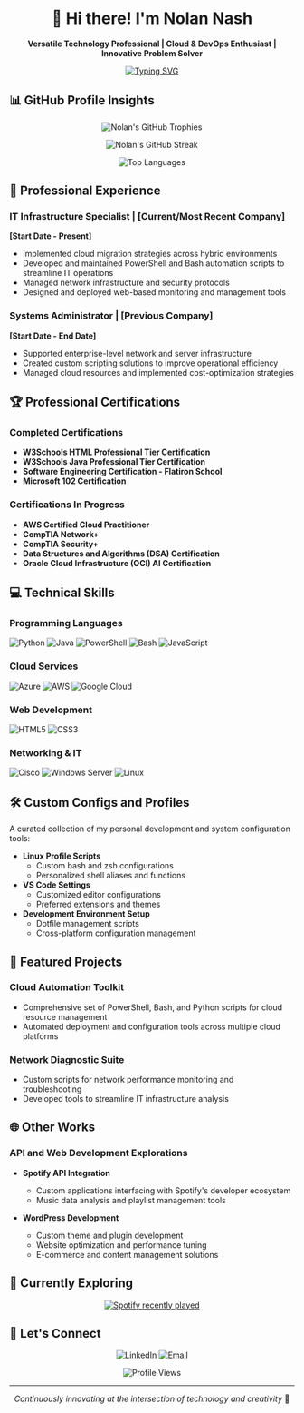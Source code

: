 <div align="center">

# 👋 Hi there! I'm Nolan Nash

**Versatile Technology Professional | Cloud & DevOps Enthusiast | Innovative Problem Solver**

[![Typing SVG](https://readme-typing-svg.demolab.com?font=Fira+Code&pause=1000&color=00F&center=true&width=800&lines=Cloud+Architecture+%7C+Scripting+%7C+Web+Development+%7C+IT+Infrastructure+%7C+Automation+Specialist)](https://git.io/typing-svg)

</div>

## 📊 GitHub Profile Insights

<div align="center">

![Nolan's GitHub Trophies](https://github-profile-trophy.vercel.app/?username=nolannash&theme=radical&column=4&margin-w=15&margin-h=15)

![Nolan's GitHub Streak](https://github-readme-streak-stats.herokuapp.com/?user=nolannash&theme=dark&background=000000)

![Top Languages](https://github-readme-stats.vercel.app/api/top-langs/?username=nolannash&layout=compact&theme=vision-friendly-dark)

</div>

## 💼 Professional Experience

### IT Infrastructure Specialist | [Current/Most Recent Company]
**[Start Date - Present]**
- Implemented cloud migration strategies across hybrid environments
- Developed and maintained PowerShell and Bash automation scripts to streamline IT operations
- Managed network infrastructure and security protocols
- Designed and deployed web-based monitoring and management tools

### Systems Administrator | [Previous Company]
**[Start Date - End Date]**
- Supported enterprise-level network and server infrastructure
- Created custom scripting solutions to improve operational efficiency
- Managed cloud resources and implemented cost-optimization strategies

## 🏆 Professional Certifications

### Completed Certifications
- **W3Schools HTML Professional Tier Certification**
- **W3Schools Java Professional Tier Certification**
- **Software Engineering Certification - Flatiron School**
- **Microsoft 102 Certification**

### Certifications In Progress
- **AWS Certified Cloud Practitioner**
- **CompTIA Network+**
- **CompTIA Security+**
- **Data Structures and Algorithms (DSA) Certification**
- **Oracle Cloud Infrastructure (OCI) AI Certification**

## 💻 Technical Skills

### Programming Languages
![Python](https://img.shields.io/badge/-Python-3776AB?style=flat-square&logo=python&logoColor=white)
![Java](https://img.shields.io/badge/-Java-007396?style=flat-square&logo=java&logoColor=white)
![PowerShell](https://img.shields.io/badge/-PowerShell-5391FE?style=flat-square&logo=powershell&logoColor=white)
![Bash](https://img.shields.io/badge/-Bash-4EAA25?style=flat-square&logo=gnu-bash&logoColor=white)
![JavaScript](https://img.shields.io/badge/-JavaScript-F7DF1E?style=flat-square&logo=javascript&logoColor=black)

### Cloud Services
![Azure](https://img.shields.io/badge/-Azure-0089D6?style=flat-square&logo=microsoft-azure&logoColor=white)
![AWS](https://img.shields.io/badge/-AWS-232F3E?style=flat-square&logo=amazon-aws&logoColor=white)
![Google Cloud](https://img.shields.io/badge/-Google%20Cloud-4285F4?style=flat-square&logo=google-cloud&logoColor=white)

### Web Development
![HTML5](https://img.shields.io/badge/-HTML5-E34F26?style=flat-square&logo=html5&logoColor=white)
![CSS3](https://img.shields.io/badge/-CSS3-1572B6?style=flat-square&logo=css3&logoColor=white)

### Networking & IT
![Cisco](https://img.shields.io/badge/-Cisco-1BA0D7?style=flat-square&logo=cisco&logoColor=white)
![Windows Server](https://img.shields.io/badge/-Windows%20Server-0078D6?style=flat-square&logo=windows&logoColor=white)
![Linux](https://img.shields.io/badge/-Linux-FCC624?style=flat-square&logo=linux&logoColor=black)

## 🛠️ Custom Configs and Profiles
A curated collection of my personal development and system configuration tools:
- **Linux Profile Scripts**
  - Custom bash and zsh configurations
  - Personalized shell aliases and functions
- **VS Code Settings**
  - Customized editor configurations
  - Preferred extensions and themes
- **Development Environment Setup**
  - Dotfile management scripts
  - Cross-platform configuration management

## 🔧 Featured Projects

### Cloud Automation Toolkit
- Comprehensive set of PowerShell, Bash, and Python scripts for cloud resource management
- Automated deployment and configuration tools across multiple cloud platforms

### Network Diagnostic Suite
- Custom scripts for network performance monitoring and troubleshooting
- Developed tools to streamline IT infrastructure analysis

## 🌐 Other Works

### API and Web Development Explorations
- **Spotify API Integration**
  - Custom applications interfacing with Spotify's developer ecosystem
  - Music data analysis and playlist management tools

- **WordPress Development**
  - Custom theme and plugin development
  - Website optimization and performance tuning
  - E-commerce and content management solutions

## 🎵 Currently Exploring

<div align="center">

[![Spotify recently played](https://spotify-recently-played-readme.vercel.app/api?user=SPOTIFY_USERNAME&count=3&width=600)](https://open.spotify.com/user/SPOTIFY_USERNAME)

</div>

## 🤝 Let's Connect

<div align="center">

[![LinkedIn](https://img.shields.io/badge/-LinkedIn-0077B5?style=for-the-badge&logo=linkedin&logoColor=white)](https://www.linkedin.com/in/nolan-nash/)
[![Email](https://img.shields.io/badge/-Email-D14836?style=for-the-badge&logo=gmail&logoColor=white)](mailto:nolan@nolannashdev.com)

![Profile Views](https://komarev.com/ghpvc/?username=nolannash&style=flat-square&color=blue)

</div>

---

<div align="center">

*Continuously innovating at the intersection of technology and creativity* 🚀

</div>